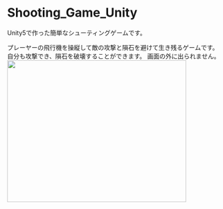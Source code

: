 # Shooting_Game_Unity

Unity5で作った簡単なシューティングゲームです。

プレーヤーの飛行機を操縦して敵の攻撃と隕石を避けて生き残るゲームです。
自分も攻撃でき、隕石を破壊することができます。
画面の外に出られません。<br>
<img src="https://bktz8w.bn1302.livefilestore.com/y4mmAJf0GPsxa6VSfx6dksumse96Th_eWGmE5IF8XY7XmK-bnybgyY_xbvUNwlxjUZkHWoiMkfigtoJbsmjKUfX4SumBE3UIlHF9cZzgW1eqSYHXTcfc0rldjk3GOWNja_HYie3QzcA6asg_ec3cpNa2938zc-hlOZuRKEQparQqD6kFD1wBCQSq1M_IlrpAfjBnlxkcAXy36KdVsRGdt2WgQ?width=413&height=328&cropmode=none" width="413" height="328" />
